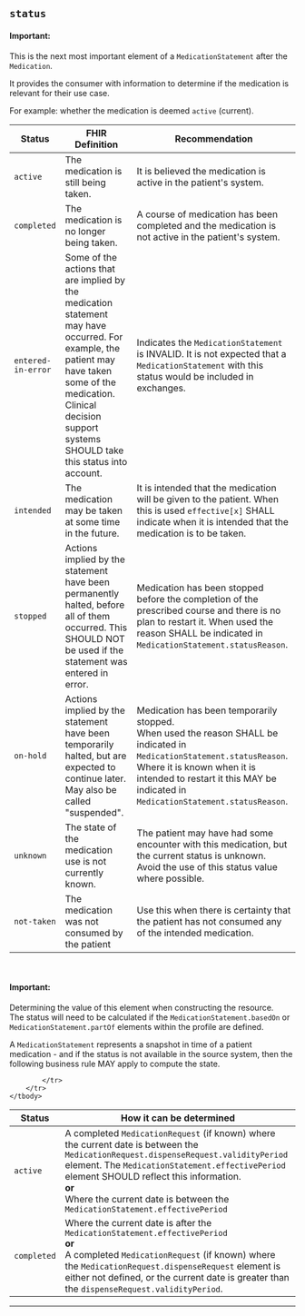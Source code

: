 ## `status`


<div markdown="span" class="alert alert-warning" role="alert"><h4><i class="fa fa-info-circle"></i> Important:</h4>
This is the next most important element of a <code>MedicationStatement</code> after the <code>Medication</code>.<br/>

It provides the consumer with information to determine if the medication is relevant for their use case.<br/>

For example: whether the medication is deemed <code>active</code> (current).
</div>

<table class="assets" title="Status list">
    <thead>
        <tr>
            <th>Status</th>
            <th>FHIR Definition</th>
            <th>Recommendation</th>
        </tr>
    </thead>
    <tbody>
        <!-- active -->
        <tr>
            <td><code>active</code></td>
            <td>
                The medication is still being taken.
            </td>
            <td>
                It is believed the medication is active in the patient's
                system.
            </td>
        </tr>
        <!-- completed -->
        <tr>
            <td><code>completed</code></td>
            <td>
            	The medication is no longer being taken.
            </td>
            <td>
                A course of medication has been completed and the medication is not active in the patient's system.
            </td>
        </tr>
        <!-- entered-in-error -->
        <tr>
            <td><code>entered-in-error</code></td>
            <td>
                Some of the actions that are implied by the medication statement may have occurred. For example, the patient may have taken some of the medication. Clinical decision support systems SHOULD take this status into account.
            </td>
            <td>
                Indicates the <code>MedicationStatement</code> is INVALID. It is not expected that a <code>MedicationStatement</code> with this status would be included in exchanges.
            </td>
        </tr>
        <!-- intended -->
        <tr>
            <td><code>intended</code></td>
            <td>
                The medication may be taken at some time in the future.
            </td>
            <td>
                It is intended that the medication will be given to the patient. When this is used <code>effective[x]</code> SHALL indicate when it is intended that the medication is to be taken.
            </td>
        </tr>
        <!-- stopped -->
        <tr>
            <td><code>stopped</code></td>
            <td>
                Actions implied by the statement have been permanently halted, before all of them occurred. This SHOULD NOT be used if the statement was entered in error.
            </td>
            <td>
                Medication has been stopped before the completion of the prescribed course and there is no plan to restart it. When used the reason SHALL be indicated in <code>MedicationStatement.statusReason</code>.
            </td>
        </tr>
        <!-- on-hold -->
        <tr>
            <td><code>on-hold</code></td>
            <td>
                Actions implied by the statement have been temporarily halted, but are expected to continue later. May also be called "suspended".
            </td>
            <td>
                Medication has been temporarily stopped.
                <br />
                When used the reason SHALL be indicated in <code>MedicationStatement.statusReason</code>.
                <br />
                Where it is known when it is intended to restart it this MAY be indicated in <code>MedicationStatement.statusReason</code>.
            </td>
        </tr>
        <!-- unknown -->
        <tr>
            <td><code>unknown</code></td>
            <td>
                The state of the medication use is not currently known.
            </td>
            <td>
                The patient may have had some encounter with this medication, but the current status is unknown. Avoid the use of this status value where possible.
            </td>
        </tr>
        <!-- not-taken -->
        <tr>
            <td><code>not-taken</code></td>
            <td>
                The medication was not consumed by the patient
            </td>
            <td>
                Use this when there is certainty that the patient has not consumed any of the intended medication.
            </td>
        </tr>        
    </tbody>
</table>

<br/>
<div markdown="span" class="alert alert-warning" role="alert"><h4><i class="fa fa-info-circle"></i> Important:</h4>
Determining the value of this element when constructing the resource.<br/>
The status will need to be calculated if the <code>MedicationStatement.basedOn</code> or <code>MedicationStatement.partOf</code> elements within the profile are defined.
</div>

A `MedicationStatement` represents a snapshot in time of a patient medication - and if the status is not available in the source system, then the following business rule MAY apply to compute the state.

<table class="assets" title="Determining status">
    <thead>
        <tr>
            <th>Status</th>
            <th>How it can be determined</th>
        </tr>
    </thead>
    <tbody>
        <!-- active -->
        <tr>
            <td><code>active</code></td>
            <td>
                A completed <code>MedicationRequest</code> (if known) where the current date is between the <code>MedicationRequest.dispenseRequest.validityPeriod</code> element. The <code>MedicationStatement.effectivePeriod</code> element SHOULD reflect this information.
                <br />
                <strong>or</strong>
                <br />
                Where the current date is between the <code>MedicationStatement.effectivePeriod</code>
            </td>
        </tr>
        <!-- completed -->
        <tr>
            <td><code>completed</code></td>
            <td>
                Where the current date is after the <code>MedicationStatement.effectivePeriod</code>
                <br />
                <strong>or</strong>
                <br />
                A completed <code>MedicationRequest</code> (if known) where the <code>MedicationRequest.dispenseRequest</code> element is either not defined, or the current date is greater than the <code>dispenseRequest.validityPeriod</code>.
            </td>
            <!-- entered in error -->
            <tr>
                
            </tr>
        </tr>
    </tbody>
</table>

---
